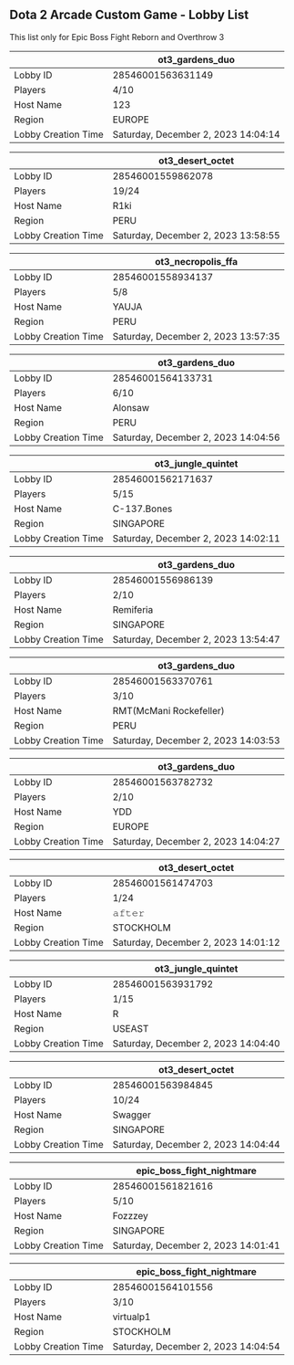 ## Dota 2 Arcade Custom Game - Lobby List

This list only for Epic Boss Fight Reborn and Overthrow 3

|  | ot3_gardens_duo |
| ------ | ------ |
| Lobby ID | 28546001563631149 |
| Players | 4/10 |
| Host Name | 123 |
| Region | EUROPE |
| Lobby Creation Time | Saturday, December 2, 2023 14:04:14 |


|  | ot3_desert_octet |
| ------ | ------ |
| Lobby ID | 28546001559862078 |
| Players | 19/24 |
| Host Name | R1ki |
| Region | PERU |
| Lobby Creation Time | Saturday, December 2, 2023 13:58:55 |


|  | ot3_necropolis_ffa |
| ------ | ------ |
| Lobby ID | 28546001558934137 |
| Players | 5/8 |
| Host Name | YAUJA |
| Region | PERU |
| Lobby Creation Time | Saturday, December 2, 2023 13:57:35 |


|  | ot3_gardens_duo |
| ------ | ------ |
| Lobby ID | 28546001564133731 |
| Players | 6/10 |
| Host Name | Alonsaw |
| Region | PERU |
| Lobby Creation Time | Saturday, December 2, 2023 14:04:56 |


|  | ot3_jungle_quintet |
| ------ | ------ |
| Lobby ID | 28546001562171637 |
| Players | 5/15 |
| Host Name | C-137.Bones |
| Region | SINGAPORE |
| Lobby Creation Time | Saturday, December 2, 2023 14:02:11 |


|  | ot3_gardens_duo |
| ------ | ------ |
| Lobby ID | 28546001556986139 |
| Players | 2/10 |
| Host Name | Remiferia |
| Region | SINGAPORE |
| Lobby Creation Time | Saturday, December 2, 2023 13:54:47 |


|  | ot3_gardens_duo |
| ------ | ------ |
| Lobby ID | 28546001563370761 |
| Players | 3/10 |
| Host Name | RMT(McMani Rockefeller) |
| Region | PERU |
| Lobby Creation Time | Saturday, December 2, 2023 14:03:53 |


|  | ot3_gardens_duo |
| ------ | ------ |
| Lobby ID | 28546001563782732 |
| Players | 2/10 |
| Host Name | YDD |
| Region | EUROPE |
| Lobby Creation Time | Saturday, December 2, 2023 14:04:27 |


|  | ot3_desert_octet |
| ------ | ------ |
| Lobby ID | 28546001561474703 |
| Players | 1/24 |
| Host Name | 𝚊𝚏𝚝𝚎𝚛 |
| Region | STOCKHOLM |
| Lobby Creation Time | Saturday, December 2, 2023 14:01:12 |


|  | ot3_jungle_quintet |
| ------ | ------ |
| Lobby ID | 28546001563931792 |
| Players | 1/15 |
| Host Name | R| Music ON |
| Region | USEAST |
| Lobby Creation Time | Saturday, December 2, 2023 14:04:40 |


|  | ot3_desert_octet |
| ------ | ------ |
| Lobby ID | 28546001563984845 |
| Players | 10/24 |
| Host Name | Swagger |
| Region | SINGAPORE |
| Lobby Creation Time | Saturday, December 2, 2023 14:04:44 |


|  | epic_boss_fight_nightmare |
| ------ | ------ |
| Lobby ID | 28546001561821616 |
| Players | 5/10 |
| Host Name | Fozzzey |
| Region | SINGAPORE |
| Lobby Creation Time | Saturday, December 2, 2023 14:01:41 |


|  | epic_boss_fight_nightmare |
| ------ | ------ |
| Lobby ID | 28546001564101556 |
| Players | 3/10 |
| Host Name | virtualp1 |
| Region | STOCKHOLM |
| Lobby Creation Time | Saturday, December 2, 2023 14:04:54 |


